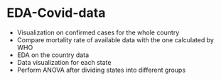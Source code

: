 # EDA-Covid-data

-   Visualization on confirmed cases for the whole country
-   Compare mortality rate of available data with the one calculated by WHO
-   EDA on the country data
-   Data visualization for each state
-   Perform ANOVA after dividing states into different groups
